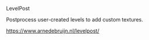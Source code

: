 LevelPost

Postprocess user-created levels to add custom textures.

https://www.arnedebruijn.nl/levelpost/

